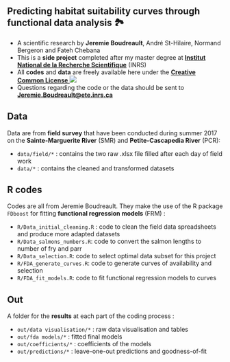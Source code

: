 ## Predicting habitat suitability curves through functional data analysis 🏞

* A scientific research by **Jeremie Boudreault**, André St-Hilaire, Normand Bergeron and Fateh Chebana
* This is a **side project** completed after my master degree at [**Institut National de la Recherche Scientifique**](http://inrs.ca) (INRS)
* All **codes** and **data** are freely available here under the [**Creative Common License** ![](https://i.creativecommons.org/l/by-nc-nd/4.0/80x15.png)](http://creativecommons.org/licenses/by-nc-nd/4.0/)
* Questions regarding the code or the data should be sent to **Jeremie.Boudreault@ete.inrs.ca**

## Data

Data are from **field survey** that have been conducted during summer 2017 on the  **Sainte-Marguerite River** (SMR) and **Petite-Cascapedia River** (PCR):

* `data/field/*` : contains the two raw .xlsx file filled after each day of field work 
* `data/*` : contains the cleaned and transformed datasets 

## R codes

Codes are all from Jeremie Boudreault. They make the use of the R package `FDboost` for fitting **functional regression models** (FRM) :

* `R/Data_initial_cleaning.R` : code to clean the field data spreadsheets and produce more adapted datasets
* `R/Data_salmons_numbers.R`: code to convert the salmon lengths to number of fry and parr
* `R/Data_selection.R`: code to select optimal data subset for this project
* `R/FDA_generate_curves.R`: code to generate curves of availability and selection
* `R/FDA_fit_models.R`: code to fit functional regression models to curves


## Out

A folder for the **results** at each part of the coding process :

* `out/data visualisation/*` : raw data visualisation and tables
* `out/fda models/*` : fitted final models
* `out/coefficients/*` : coefficients of the models
* `out/predictions/*` : leave-one-out predictions and goodness-of-fit
